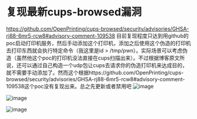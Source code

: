 # 复现最新cups-browsed漏洞
https://github.com/OpenPrinting/cups-browsed/security/advisories/GHSA-rj88-6mr5-rcw8#advisory-comment-109538
目前复现程度只达到用github的poc启动打印机服务，然后手动添加这个打印机，添加之后使用这个伪造的打印机去打印东西就会执行特定命令（我这里是id > /tmp/pwn）。实际场景可以考虑伪造（虽然他这个poc的打印机没法直接在cups扫描出来）。不过根据博客原文所说，还可以通过自己构造一个udp包让cups去请求你的伪造打印机来达成目的，就不需要手动添加了。然而这个根据https://github.com/OpenPrinting/cups-browsed/security/advisories/GHSA-rj88-6mr5-rcw8#advisory-comment-109538这个poc没有复现出来。总之先更新或者禁用吧
![image](https://github.com/user-attachments/assets/f9b1ae67-8831-4822-a92e-f3419150b43a)

![image](https://github.com/user-attachments/assets/c89c675d-1521-4dae-b763-b63d3b861e7b)


![image](https://github.com/user-attachments/assets/e6896240-c087-44d4-a047-172e0e012dab)
